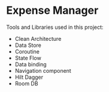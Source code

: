 # Expense Manager

Tools and Libraries used in this project:

- Clean Architecture
- Data Store
- Coroutine
- State Flow
- Data binding
- Navigation component
- Hilt Dagger
- Room DB
